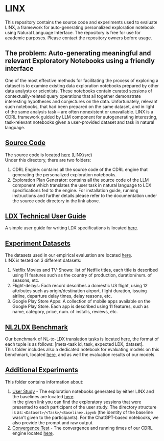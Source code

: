# LINX
This repository contains the source code and experiments used to evaluate LINX, a framework for auto-generating personalized exploration notebook using Natural Language Interface. 
The repository is free for use for academic purposes. Please contact the repository owners before usage.

## The problem: Auto-generating meaningful and relevant Exploratory Notebooks using a friendly interface
One of the most effective methods for facilitating the process of exploring a dataset is to examine existing data exploration notebooks prepared by other data analysts or scientists. These notebooks contain curated sessions of contextually-related query operations that all together demonstrate interesting hypotheses and conjectures on the data. Unfortunately, relevant such notebooks, that had been prepared on the same dataset, and in light of the
same analysis task – are often nonexistent or unavailable. LINX is a CDRL framework guided by LLM component for autogenerating interesting, task-relevant notebooks given a user-provided dataset and task in natural language.  

## [Source Code](src)
The source code is located [here](src) (LINX/src) <br/>
Under this directory, there are two folders:
1. CDRL Engine: contains all the source code of the CDRL engine that generating the personalized exploration notebooks.
2. Exploration Plan Generator: contains all the source code of the LLM component which translates the user task in natural language to LDX specifications fed to the engine.
For installation guide, running instructions and further details please refer to the 
documentation under the source code directory in the link above.

## [LDX Technical User Guide](documentation/LDX_User_Guide.pdf)
A simple user guide for writing LDX specifications is located [here](documentation/LDX_User_Guide.pdf). <br/>

## [Experiment Datasets](datasets)
The datasets used in our empirical evaluation are located [here](datasets). <br/>
LINX is tested on 3 different datasets:
1. Netflix Movies and TV-Shows: list of Netflix titles, each title is described using 11 features such as the country of production, duration/num. of seasons, etc.
2. Flight-delays: Each record describes a domestic US flight, using 12 attributes such as origin/destination airport, flight duration, issuing airline, departure delay times, delay reasons, etc.
3. Google Play Store Apps: A collection of mobile apps available on the Google Play Store. Each app is described using 11 features, such as name, category, price, num. of installs, reviews, etc.

## [NL2LDX Benchmark](nl2ldx_benchmark)
Our benchmark of NL-to-LDX translation tasks is located [here](<nl2ldx_benchmark/NL2LDX-benchmark.json>), the format of each tuple is as follows: [meta-task id, task, expected LDX, dataset]. <br/>
This folder includes also a dedicated notebook for evaluating models on this benchmark, located [here](<nl2ldx_benchmark/evaulation/evaluation_notebook.ipynb>), 
and as well the evaluation results of our models.

## [Additional Experiments](additional_experiments)
This folder contains information about:
1. [User Study](additional_experiments/user_study) - The exploration notebooks generated by either LINX and the baselines are located [here](additional_experiments/user_study). <br/>
In the given link you can find the exploratory sessions that were presented to each participant of the user study.
The directory structure is as: `<Dataset>/<Task>/<Baseline>.ipynb` (the identity of the baseline wasn't given to the participants).
For the ChatGPT-based notebooks, we also provide the prompt and raw output. 
2. [Convergence Test](additional_experiments/convergence) - The convergence and running times of our CDRL engine located [here](additional_experiments/convergence).


